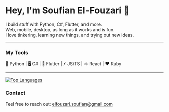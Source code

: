 # Hey, I'm Soufian El-Fouzari 👋

I build stuff with Python, C#, Flutter, and more.  
Web, mobile, desktop, as long as it works and is fun.  
I love tinkering, learning new things, and trying out new ideas.

---

### My Tools

🐍 Python | 🖥️ C# | 📱 Flutter | ⚡ JS/TS | ⚛️ React | ❤️ Ruby

---
[![Top Languages](https://language-stats-bay.vercel.app/api/top-langs?username=SoufianElfouzari)
](https://language-stats-bay.vercel.app/api/top-langs?username=SoufianElfouzari)

### Contact

Feel free to reach out: elfouzari.soufian@gmail.com
